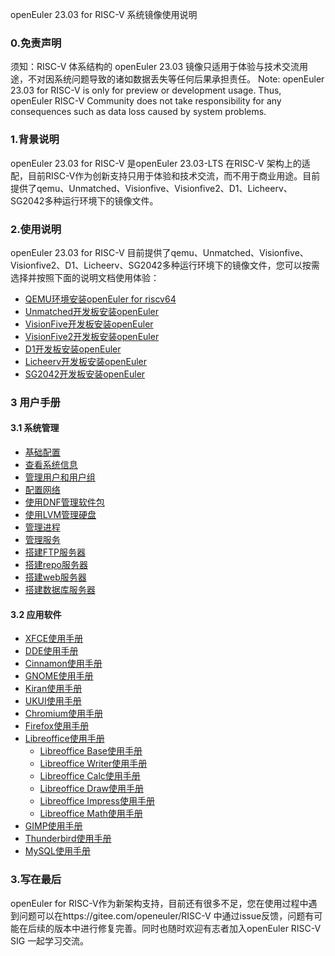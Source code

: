 openEuler 23.03 for RISC-V 系统镜像使用说明

### 0.免责声明
须知：RISC-V 体系结构的 openEuler 23.03 镜像只适用于体验与技术交流用途，不对因系统问题导致的诸如数据丢失等任何后果承担责任。
Note: openEuler 23.03 for RISC-V  is only for preview or development usage.  Thus, openEuler RISC-V Community does not take responsibility for any consequences such as data loss caused by system problems.

### 1.背景说明
openEuler 23.03 for RISC-V 是openEuler 23.03-LTS 在RISC-V 架构上的适配，目前RISC-V作为创新支持只用于体验和技术交流，而不用于商业用途。目前提供了qemu、Unmatched、Visionfive、Visionfive2、D1、Licheerv、SG2042多种运行环境下的镜像文件。

### 2.使用说明
openEuler 23.03 for RISC-V 目前提供了qemu、Unmatched、Visionfive、Visionfive2、D1、Licheerv、SG2042多种运行环境下的镜像文件，您可以按需选择并按照下面的说明文档使用体验：

- [QEMU环境安装openEuler for riscv64](./Installation_Book/QEMU/README.md)
- [Unmatched开发板安装openEuler](./Installation_Book/Unmatched/README.md)
- [VisionFive开发板安装openEuler](./Installation_Book/Visionfive/README.md)
- [VisionFive2开发板安装openEuler](./Installation_Book/Visionfive2/README.md)
- [D1开发板安装openEuler](./Installation_Book/D1_and_Licheerv/README.md)
- [Licheerv开发板安装openEuler](./Installation_Book/D1_and_Licheerv/README.md)
- [SG2042开发板安装openEuler](https://mirror.iscas.ac.cn/openeuler-sig-riscv/openEuler-RISC-V/preview/openEuler-23.03-V1-riscv64/SG2042/)

### 3 用户手册

#### 3.1 系统管理

- [基础配置](./User_Book/系统管理/基础配置.md)
- [查看系统信息](./User_Book/系统管理/查看系统信息.md)
- [管理用户和用户组](./User_Book/系统管理/管理用户和用户组.md)
- [配置网络](./User_Book/系统管理/配置网络.md)
- [使用DNF管理软件包](./User_Book/系统管理/使用DNF管理软件包.md)
- [使用LVM管理硬盘](./User_Book/系统管理/使用LVM管理硬盘.md)
- [管理进程](./User_Book/系统管理/管理进程.md)
- [管理服务](./User_Book/系统管理/管理服务.md)
- [搭建FTP服务器](./User_Book/系统管理/搭建FTP服务器.md)
- [搭建repo服务器](./User_Book/系统管理/搭建repo服务器.md)
- [搭建web服务器](./User_Book/系统管理/搭建web服务器.md)
- [搭建数据库服务器](./User_Book/系统管理/搭建数据库服务器.md)

#### 3.2 应用软件

- [XFCE使用手册](./User_Book/XFCE使用手册)
- [DDE使用手册](./User_Book/DDE使用手册)
- [Cinnamon使用手册](./User_Book/Cinnamon使用手册)
- [GNOME使用手册](./User_Book/GNOME使用手册)
- [Kiran使用手册](./User_Book/Kiran使用手册)
- [UKUI使用手册](./User_Book/UKUI使用手册)
- [Chromium使用手册](./User_Book/Chromium使用手册)
- [Firefox使用手册](./User_Book/Firefox使用手册)
- [Libreoffice使用手册](./User_Book/Libreoffice使用手册)
  - [Libreoffice Base使用手册](./User_Book/Libreoffice使用手册/Base_userguide.md)
  - [Libreoffice Writer使用手册](./User_Book/Libreoffice使用手册/Writer_userguide.md)
  - [Libreoffice Calc使用手册](./User_Book/Libreoffice使用手册/Calc_userguide.md)
  - [Libreoffice Draw使用手册](./User_Book/Libreoffice使用手册/Draw_userguide.md)
  - [Libreoffice Impress使用手册](./User_Book/Libreoffice使用手册/Impress_userguide.md)
  - [Libreoffice Math使用手册](./User_Book/Libreoffice使用手册/Math_userguide.md)
- [GIMP使用手册](./User_Book/GIMP使用手册)
- [Thunderbird使用手册](./User_Book/Thunderbird使用手册)
- [MySQL使用手册](./User_Book/MySQL使用手册)


### 3.写在最后
openEuler for RISC-V作为新架构支持，目前还有很多不足，您在使用过程中遇到问题可以在https://gitee.com/openeuler/RISC-V 中通过issue反馈，问题有可能在后续的版本中进行修复完善。同时也随时欢迎有志者加入openEuler RISC-V SIG 一起学习交流。
